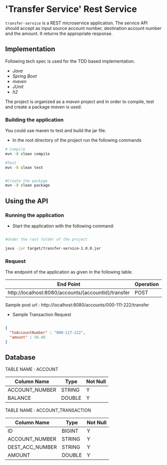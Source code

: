 # 'Transfer Service' Rest Service

`transfer-service` is a REST microservice application.
The service API should accept as input source account number, destination account number and the amount.
It returns the appropriate response.

## Implementation

Following tech spec is used for the TDD based implementation.

- *Java*
- *Spring Boot*
- *maven*
- *JUnit*
- *h2*

The project is organized as a *maven* project and in order to compile, test and create a package *maven* is used.

### Building the application

You could use maven to test and build the jar file.

* In the root directory of the project run the following commands

```bash
# Compile
mvn -B clean compile

#Test
mvn -B clean test


#Create the package
mvn -B clean package

```

## Using the API

### Running the application

* Start the application with the following command:

```bash

#Under the root folder of the project

java -jar target/transfer-service-1.0.0.jar

```


### Request

The endpoint of the application as given in the following table.


|End Point                                                 | Operation    |Port  |
|----------------------------------------------------------|--------------|------|
|http://localhost:8080/accounts/{accountId}/transfer       |POST          | 8080 |

Sample post url : http://localhost:8080/accounts/000-111-222/transfer

* Sample Transaction Request
```json

{
  "toAccountNumber" : "000-117-222",
  "amount" : 50.40
}

```

## Database

TABLE NAME : ACCOUNT

 |Column Name      | Type                | Not Null |
 |-----------------|---------------------|----------|
 |ACCOUNT_NUMBER   | STRING              | Y        |
 |BALANCE          | DOUBLE              | Y        |

TABLE NAME : ACCOUNT_TRANSACTION

 |Column Name                  | Type                | Not Null |
 |-----------------------------|---------------------|----------|
 |ID                           | BIGINT              | Y        |
 |ACCOUNT_NUMBER               | STRING              | Y        |
 |DEST_ACC_NUMBER              | STRING              | Y        |
 |AMOUNT                       | DOUBLE              | Y        |